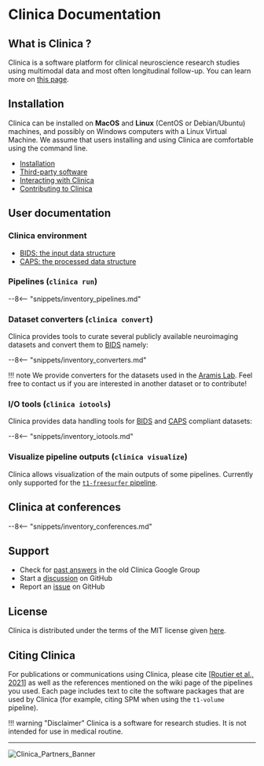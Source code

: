 <!-- markdownlint-disable MD007 -->
# Clinica Documentation

## What is Clinica ?

Clinica is a software platform for clinical neuroscience research studies using multimodal data and most often longitudinal follow-up.
You can learn more on [this page](./WhatIsClinica.md).

## Installation

Clinica can be installed on **MacOS** and **Linux** (CentOS or Debian/Ubuntu) machines, and possibly on Windows computers with a Linux Virtual Machine.
We assume that users installing and using Clinica are comfortable using the command line.

- [Installation](./Software/Installation.md)
- [Third-party software](./Software/Third-party.md)  
- [Interacting with Clinica](./Software/InteractingWithClinica.md)
- [Contributing to Clinica](./Software/contributing.md)

## User documentation

### Clinica environment

- [BIDS: the input data structure](./BIDS.md)
- [CAPS: the processed data structure](./CAPS/Introduction.md)

### Pipelines (`clinica run`)

--8<-- "snippets/inventory_pipelines.md"

### Dataset converters (`clinica convert`)

Clinica provides tools to curate several publicly available neuroimaging datasets and convert them to [BIDS](./BIDS.md) namely:

--8<-- "snippets/inventory_converters.md"

!!! note
    We provide converters for the datasets used in the [Aramis Lab](http://www.aramislab.fr/).
    Feel free to contact us if you are interested in another dataset or to contribute!

### I/O tools (`clinica iotools`)

Clinica provides data handling tools for [BIDS](http://bids.neuroimaging.io) and [CAPS](../CAPS/Introduction) compliant datasets:

--8<-- "snippets/inventory_iotools.md"

### Visualize pipeline outputs (`clinica visualize`)

Clinica allows visualization of the main outputs of some pipelines.
Currently only supported for the [`t1-freesurfer` pipeline](./Pipelines/T1_FreeSurfer.md).

## Clinica at conferences

--8<-- "snippets/inventory_conferences.md"

## Support

- Check for [past answers](https://groups.google.com/forum/#!forum/clinica-user) in the old Clinica Google Group
- Start a [discussion](https://github.com/aramis-lab/clinica/discussions) on GitHub
- Report an [issue](https://github.com/aramis-lab/clinica/issues) on GitHub

## License

Clinica is distributed under the terms of the MIT license given [here](https://github.com/aramis-lab/clinica/blob/dev/LICENSE.txt).

## Citing Clinica

For publications or communications using Clinica, please cite [[Routier et al., 2021](https://doi.org/10.3389/fninf.2021.689675)]
as well as the references mentioned on the wiki page of the pipelines you used.
Each page includes text to cite the software packages that are used by Clinica (for example, citing SPM when using the `t1-volume` pipeline).

!!! warning "Disclaimer"
    Clinica is a software for research studies.
    It is not intended for use in medical routine.

---

![Clinica_Partners_Banner](./img/Clinica_Partners_Banner.png)
